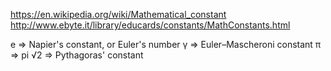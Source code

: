 https://en.wikipedia.org/wiki/Mathematical_constant
http://www.ebyte.it/library/educards/constants/MathConstants.html

e => Napier's constant, or Euler's number
γ => Euler–Mascheroni constant
π => pi
√2 => Pythagoras' constant
